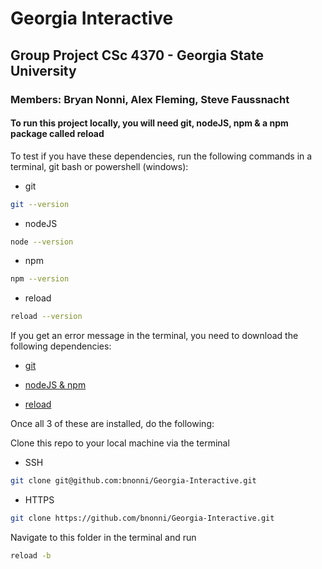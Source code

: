 # Georgia Interactive

## Group Project CSc 4370 - Georgia State University

### Members: Bryan Nonni, Alex Fleming, Steve Faussnacht

#### To run this project locally, you will need git, nodeJS, npm & a npm package called reload

To test if you have these dependencies, run the following commands in a terminal, git bash or powershell (windows):

* git

```sh
git --version
```

* nodeJS

```sh
node --version
```

* npm

```sh
npm --version
```

* reload

```sh
reload --version
```

If you get an error message in the terminal, you need to download the following dependencies:

* [git](https://git-scm.com/downloads)

* [nodeJS & npm](https://www.npmjs.com/get-npm)

* [reload](https://www.npmjs.com/package/reload)

Once all 3 of these are installed, do the following:

Clone this repo to your local machine via the terminal

* SSH

```sh
git clone git@github.com:bnonni/Georgia-Interactive.git
```

* HTTPS

```sh
git clone https://github.com/bnonni/Georgia-Interactive.git
```

Navigate to this folder in the terminal and run

```sh
reload -b
```
